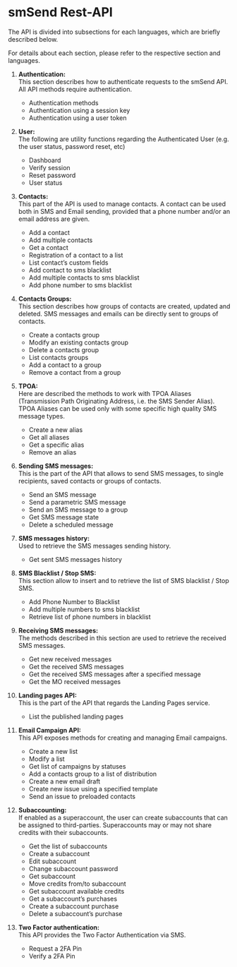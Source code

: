 <h1><b>smSend Rest-API</b></h1>
<p>The API is divided into subsections for each languages, which are briefly described below.</p>
<p>For details about each section, please refer to the respective section and languages.</p>
<ol>
  <li>
    <p><b>Authentication:</b><br>
      This section describes how to authenticate requests to the smSend API. All API methods require authentication.</p>
    <ul>
      <li>
        Authentication  methods
      </li>
      <li>
        Authentication  using a session key
      </li>
      <li>
        Authentication  using a user token
      </li>
    </ul>
  </li>
  <li>
    <p><b>User:</b><br>
      The following are utility functions regarding the Authenticated User (e.g. the user status, password reset, etc)</p>
    <ul>
      <li>
        Dashboard
      </li>
      <li>
        Verify session
      </li>
      <li>
        Reset password
      </li>
      <li>
        User status
      </li>
    </ul>
  </li>
  <li>
    <p><b>Contacts:</b><br>
      This part of the API is used to manage contacts. A contact can be used both in SMS and Email sending, provided that a phone number and/or an email address are given.</p>
    <ul>
      <li>
        Add a contact
      </li>
      <li>
        Add multiple contacts
      </li>
      <li>
        Get a contact
      </li>
      <li>
        Registration of a contact to a list
      </li>
      <li>
        List contact’s custom fields
      </li>
      <li>Add contact to sms blacklist</li>
      <li>Add multiple contacts to sms blacklist</li>
      <li>Add phone number to sms blacklist</li>
    </ul>
  </li>
  <li>
    <p><b>Contacts Groups:</b><br>
      This section describes how groups of contacts are created, updated and deleted. SMS messages and emails can be directly sent to groups of contacts.</p>
    <ul>
      <li>
        Create a contacts group
      </li>
      <li>
        Modify an existing contacts group
      </li>
      <li>
        Delete a contacts group
      </li>
      <li>
        List contacts groups
      </li>
      <li>
        Add a contact to a group
      </li>
      <li>
        Remove a contact from a group
      </li>
    </ul>
  </li>
  <li>
    <p><b>TPOA:</b><br>
      Here are described the methods to work with TPOA Aliases (Transmission Path Originating Address, i.e. the SMS Sender Alias). TPOA Aliases can be used only with some specific high quality SMS message types.</p>
    <ul>
      <li>
        Create a new alias
      </li>
      <li>
        Get all aliases
      </li>
      <li>
        Get a specific alias
      </li>
      <li>
        Remove an alias
      </li>
    </ul>
  </li>
  <li>
    <p><b>Sending SMS messages:</b><br>
      This is the part of the API that allows to send SMS messages, to single recipients, saved contacts or groups of contacts.</p>
    <ul>
      <li>
        Send an SMS message
      </li>
      <li>
        Send a parametric SMS message
      </li>
      <li>
        Send an SMS message to a group
      </li>
      <li>
        Get SMS message state
      </li>
      <li>
        Delete a scheduled message
      </li>
    </ul>
  </li>
  <li>
    <p><b>SMS messages history:</b><br>
      Used to retrieve the SMS messages sending history.</p>
    <ul>
      <li>
        Get sent SMS messages history
      </li>
    </ul>
  </li>
  <li>
    <p><b>SMS Blacklist / Stop SMS:</b><br>
      This section allow to insert and to retrieve the list of SMS blacklist / Stop SMS.</p>
    <ul>
      <li>
        Add Phone Number to Blacklist
      </li>
      <li>
        Add multiple numbers to sms blacklist
      </li>
      <li>
        Retrieve list of phone numbers in blacklist
      </li>
    </ul>
  </li>
  <li>
    <p><b>Receiving SMS messages:</b><br>
      The methods described in this section are used to retrieve the received SMS messages.</p>
    <ul>
      <li>
        Get new received messages
      </li>
      <li>
        Get the received SMS messages
      </li>
      <li>
        Get the received SMS messages after a specified message
      </li>
      <li>
        Get the MO received messages
      </li>
    </ul>
  </li>
  <li>
    <p><b>Landing pages API:</b><br>
      This is the part of the API that regards the Landing Pages service.</p>
    <ul>
      <li>
        List the published landing pages
      </li>
    </ul>
  </li>
  <li>
    <p><b>Email Campaign API:</b><br>
      This API exposes methods for creating and managing Email campaigns.</p>
    <ul>
      <li>
        Create a new list
      </li>
      <li>
        Modify a list
      </li>
      <li>
        Get list of campaigns by statuses
      </li>
      <li>
        Add a contacts group to a list of distribution
      </li>
      <li>
       Create a new email draft
      </li>
      <li>
        Create new issue using a specified template
      </li>
      <li>
        Send an issue to preloaded contacts
      </li>
    </ul>
  </li>
  <li>
    <p><b>Subaccounting:</b><br>
      If enabled as a superaccount, the user can create subaccounts that can be assigned to third-parties. Superaccounts may or may not share credits with their subaccounts.</p>
    <ul>
      <li>
        Get the list of subaccounts
      </li>
      <li>
        Create a subaccount
      </li>
      <li>
        Edit subaccount
      </li>
      <li>
        Change subaccount password
      </li>
      <li>
        Get subaccount
      </li>
      <li>
        Move credits from/to subaccount
      </li>
      <li>
        Get subaccount available credits
      </li>
      <li>
        Get a subaccount’s purchases
      </li>
      <li>
        Create a subaccount purchase
      </li>
      <li>
        Delete a subaccount’s purchase
      </li>
    </ul>
  </li>
  <li>
    <p><b>Two Factor authentication:</b><br>
      This API provides the Two Factor Authentication via SMS.</p>
    <ul>
      <li>
        Request a 2FA Pin
      </li>
      <li>
        Verify a 2FA Pin
      </li>
    </ul>
  </li>
</ol>
